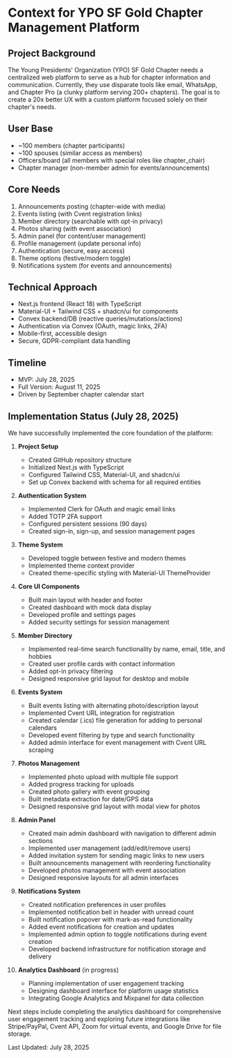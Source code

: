 # Context for YPO SF Gold Chapter Management Platform

## Project Background
The Young Presidents' Organization (YPO) SF Gold Chapter needs a centralized web platform to serve as a hub for chapter information and communication. Currently, they use disparate tools like email, WhatsApp, and Chapter Pro (a clunky platform serving 200+ chapters). The goal is to create a 20x better UX with a custom platform focused solely on their chapter's needs.

## User Base
- ~100 members (chapter participants)
- ~100 spouses (similar access as members)
- Officers/board (all members with special roles like chapter_chair)
- Chapter manager (non-member admin for events/announcements)

## Core Needs
1. Announcements posting (chapter-wide with media)
2. Events listing (with Cvent registration links)
3. Member directory (searchable with opt-in privacy)
4. Photos sharing (with event association)
5. Admin panel (for content/user management)
6. Profile management (update personal info)
7. Authentication (secure, easy access)
8. Theme options (festive/modern toggle)
9. Notifications system (for events and announcements)

## Technical Approach
- Next.js frontend (React 18) with TypeScript
- Material-UI + Tailwind CSS + shadcn/ui for components
- Convex backend/DB (reactive queries/mutations/actions)
- Authentication via Convex (OAuth, magic links, 2FA)
- Mobile-first, accessible design
- Secure, GDPR-compliant data handling

## Timeline
- MVP: July 28, 2025
- Full Version: August 11, 2025
- Driven by September chapter calendar start

## Implementation Status (July 28, 2025)
We have successfully implemented the core foundation of the platform:

1. **Project Setup**
   - Created GitHub repository structure
   - Initialized Next.js with TypeScript
   - Configured Tailwind CSS, Material-UI, and shadcn/ui
   - Set up Convex backend with schema for all required entities

2. **Authentication System**
   - Implemented Clerk for OAuth and magic email links
   - Added TOTP 2FA support
   - Configured persistent sessions (90 days)
   - Created sign-in, sign-up, and session management pages

3. **Theme System**
   - Developed toggle between festive and modern themes
   - Implemented theme context provider
   - Created theme-specific styling with Material-UI ThemeProvider

4. **Core UI Components**
   - Built main layout with header and footer
   - Created dashboard with mock data display
   - Developed profile and settings pages
   - Added security settings for session management

5. **Member Directory**
   - Implemented real-time search functionality by name, email, title, and hobbies
   - Created user profile cards with contact information
   - Added opt-in privacy filtering
   - Designed responsive grid layout for desktop and mobile

6. **Events System**
   - Built events listing with alternating photo/description layout
   - Implemented Cvent URL integration for registration
   - Created calendar (.ics) file generation for adding to personal calendars
   - Developed event filtering by type and search functionality
   - Added admin interface for event management with Cvent URL scraping

7. **Photos Management**
   - Implemented photo upload with multiple file support
   - Added progress tracking for uploads
   - Created photo gallery with event grouping
   - Built metadata extraction for date/GPS data
   - Designed responsive grid layout with modal view for photos

8. **Admin Panel**
   - Created main admin dashboard with navigation to different admin sections
   - Implemented user management (add/edit/remove users)
   - Added invitation system for sending magic links to new users
   - Built announcements management with reordering functionality
   - Developed photos management with event association
   - Designed responsive layouts for all admin interfaces

9. **Notifications System**
   - Created notification preferences in user profiles
   - Implemented notification bell in header with unread count
   - Built notification popover with mark-as-read functionality
   - Added event notifications for creation and updates
   - Implemented admin option to toggle notifications during event creation
   - Developed backend infrastructure for notification storage and delivery

10. **Analytics Dashboard** (in progress)
    - Planning implementation of user engagement tracking
    - Designing dashboard interface for platform usage statistics
    - Integrating Google Analytics and Mixpanel for data collection

Next steps include completing the analytics dashboard for comprehensive user engagement tracking and exploring future integrations like Stripe/PayPal, Cvent API, Zoom for virtual events, and Google Drive for file storage.

Last Updated: July 28, 2025